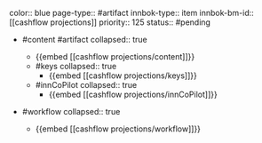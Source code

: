 color:: blue
page-type:: #artifact
innbok-type:: item
innbok-bm-id:: [[cashflow projections]]
priority:: 125
status:: #pending

- #content #artifact
  collapsed:: true
	- {{embed [[cashflow projections/content]]}}
  - #keys
    collapsed:: true
	  - {{embed [[cashflow projections/keys]]}}
  - #innCoPilot
    collapsed:: true
	  - {{embed [[cashflow projections/innCoPilot]]}}

- #workflow
  collapsed:: true
	- {{embed [[cashflow projections/workflow]]}}

